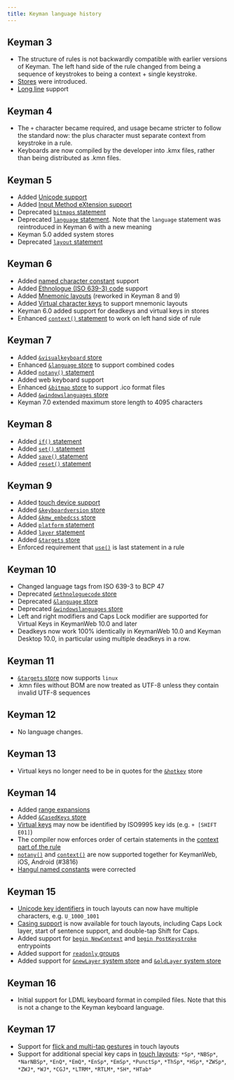 ```yaml
---
title: Keyman language history
---
```


## Keyman 3

*   The structure of rules is not backwardly compatible with earlier versions of
    Keyman. The left hand side of the rule changed from being a sequence of
    keystrokes to being a context + single keystroke.
*   [Stores](stores) were introduced.
*   [Long line](long-lines) support

## Keyman 4

*   The `+` character became required, and usage became stricter to follow the
    standard now: the plus character must separate context from keystroke in a
    rule.
*   Keyboards are now compiled by the developer into .kmx files, rather than
    being distributed as .kmn files.

## Keyman 5

*   Added [Unicode support](unicode)
*   Added [Input Method eXtension support](../reference/call)
*   Deprecated [`bitmaps` statement](../reference/bitmap)
*   Deprecated [`language` statement](../reference/language). Note that the
    `language` statement was reintroduced in Keyman 6 with a new meaning
*   Keyman 5.0 added system stores
*   Deprecated [`layout` statement](../reference/layout)

## Keyman 6

*   Added [named character constant](constants) support
*   Added [Ethnologue (ISO 639-3) code](../reference/ethnologuecode) support
*   Added [Mnemonic layouts](../reference/mnemoniclayout) (reworked in Keyman 8
    and 9)
*   Added [Virtual character keys](virtual-keys) to support mnemonic layouts
*   Keyman 6.0 added support for deadkeys and virtual keys in stores
*   Enhanced [`context()` statement](../reference/context) to work on left hand
    side of rule

## Keyman 7

*   Added [`&visualkeyboard` store](../reference/visualkeyboard)
*   Enhanced [`&language` store](../reference/language) to support combined
    codes
*   Added [`notany()` statement](../reference/notany)
*   Added web keyboard support
*   Enhanced [`&bitmap` store](../reference/bitmap) to support .ico format files
*   Added [`&windowslanguages` store](../reference/windowslanguages)
*   Keyman 7.0 extended maximum store length to 4095 characters

## Keyman 8

*   Added [`if()` statement](../reference/if)
*   Added [`set()` statement](../reference/set)
*   Added [`save()` statement](../reference/save)
*   Added [`reset()` statement](../reference/reset)

## Keyman 9

*   Added [touch device support](/developer/current-version/guides/develop/)
*   Added [`&keyboardversion` store](../reference/keyboardversion)
*   Added [`&kmw_embedcss` store](../reference/kmw_embedcss)
*   Added [`platform` statement](../reference/platform)
*   Added [`layer` statement](../reference/layer)
*   Added [`&targets` store](../reference/targets)
*   Enforced requirement that [`use()`](../reference/use) is last statement in a
    rule

## Keyman 10

*   Changed language tags from ISO 639-3 to BCP 47
*   Deprecated [`&ethnologuecode` store](../reference/ethnologuecode)
*   Deprecated [`&language` store](../reference/language)
*   Deprecated [`&windowslanguages` store](../reference/windowslanguages)
*   Left and right modifiers and Caps Lock modifier are supported for Virtual
    Keys in KeymanWeb 10.0 and later
*   Deadkeys now work 100% identically in KeymanWeb 10.0 and Keyman Desktop
    10.0, in particular using multiple deadkeys in a row.

## Keyman 11

*   [`&targets` store](../reference/targets) now supports `linux`
*   .kmn files without BOM are now treated as UTF-8 unless they contain invalid
    UTF-8 sequences

## Keyman 12

*   No language changes.

## Keyman 13

*   Virtual keys no longer need to be in quotes for the
    [`&hotkey`](../reference/hotkey) store

## Keyman 14

*   Added [range expansions](expansions)
*   Added [`&CasedKeys` store](../reference/casedkeys)
*   [Virtual keys](virtual-keys#common-virtual-key-codes) may now be identified
    by ISO9995 key ids (e.g. `+ [SHIFT E01]`)
*   The compiler now enforces order of certain statements in the
    [context part of the rule](rules)
*   [`notany()`](../reference/notany) and [`context()`](../reference/context)
    are now supported together for KeymanWeb, iOS, Android (#3816)
*   [Hangul named constants](constants) were corrected

## Keyman 15

*   [Unicode key identifiers](virtual-keys#virtual-keys-and-touch-layouts) in
    touch layouts can now have multiple characters, e.g. `U_1000_1001`
*   [Casing support](casing-support) is now available for touch layouts,
    including Caps Lock layer, start of sentence support, and double-tap Shift
    for Caps.
*   Added support for [`begin NewContext`](../reference/begin) and [`begin
    PostKeystroke`](../reference/begin) entrypoints
*   Added support for [`readonly` groups](../reference/group)
*   Added support for [`&newLayer` system store](../reference/newlayer) and
    [`&oldLayer` system store](../reference/oldlayer)

## Keyman 16

*   Initial support for LDML keyboard format in compiled files. Note that this
    is not a change to the Keyman keyboard language.

## Keyman 17

*   Support for [flick and multi-tap gestures](/developer/current-version/reference/file-types)
    in touch layouts
*   Support for additional special key caps in
    [touch layouts](/developer/current-version/reference/file-types/keyman-touch-layout):
    `*Sp*`, `*NBSp*`, `*NarNBSp*`, `*EnQ*`, `*EmQ*`, `*EnSp*`, `*EmSp*`,
    `*PunctSp*`, `*ThSp*`, `*HSp*`, `*ZWSp*`, `*ZWJ*`, `*WJ*`, `*CGJ*`,
    `*LTRM*`, `*RTLM*`, `*SH*`, `*HTab*`
